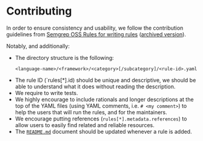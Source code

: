 # Contributing

In order to ensure consistency and usability, we follow the contribution guidelines from [Semgrep OSS Rules for writing rules] ([archived version][Semgrep OSS Rules for writing rules (archive)]).

Notably, and additionally:

- The directory structure is the following:
  ```
  <language-name>/<framework>/<category>[/subcategory]/<rule-id>.yaml
  ```
- The rule ID (`rules[*].id) should be unique and descriptive,
  we should be able to understand what it does without reading the description.
- We require to write tests.
- We highly encourage to include rationals and longer descriptions at the top of the YAML
  files (using YAML comments, i.e. `# <my comment>`) to help the users that
  will run the rules, and for the maintainers.
- We encourage putting references (`rules[*].metadata.references`) to allow users to
  easily find related and reliable resources.
- The [`README.md`](./README.md) document should be updated whenever a rule is added.

[Semgrep OSS Rules for writing rules]: https://semgrep.dev/docs/contributing/contributing-to-semgrep-rules-repository/#writing-a-rule-for-semgrep-registry
[Semgrep OSS Rules for writing rules (archive)]: https://github.com/semgrep/semgrep-docs/blob/12ff57628837535c6ffe65474347d1a48b558c22/docs/contributing/contributing-rules.md
